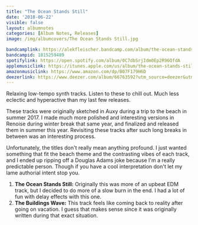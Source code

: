 ```yaml
---
title: "The Ocean Stands Still"
date: '2018-06-22'
visible: false
layout: albumnotes
categories: [Album Notes, Releases]
image: /img/albumcovers/The Ocean Stands Still.jpg

bandcamplink: https://alekfleischer.bandcamp.com/album/the-ocean-stands-still
bandcampid: 1815259489
spotifylink: https://open.spotify.com/album/0C7dbSrjIdm0Ep2R96OfdA
applemusiclink: https://itunes.apple.com/us/album/the-ocean-stands-still-single/1403447518
amazonmusiclink: https://www.amazon.com/dp/B07F179H6D
deezerlink: https://www.deezer.com/album/66763592?utm_source=deezer&utm_content=album-66763592&utm_term=0_1529945217&utm_medium=web
---
```

Relaxing low-tempo synth tracks. Listen to these to chill out. Much less eclectic and hyperactive than my last few releases.

These tracks were originally sketched in Auxy during a trip to the beach in summer 2017. I made much more polished and interesting versions in Renoise during winter break that same year, and finalized and released them in summer this year. Revisiting these tracks after such long breaks in between was an interesting process.

Unfortunately, the titles don't really mean anything profound. I just wanted something that fit the beach theme and the contrasting vibes of each track, and I ended up ripping off a Douglas Adams joke because I'm a really predictable person. Though if you have a cool interpretation don't let my lame authorial intent stop you.

1. **The Ocean Stands Still:** Originally this was more of an upbeat EDM track, but I decided to do more of a slow burn in the end. I had a lot of fun with delay effects with this one.
2. **The Buildings Wave:** This track feels like coming back to reality after going on vacation. I guess that makes sense since it was originally written during that exact situation.
